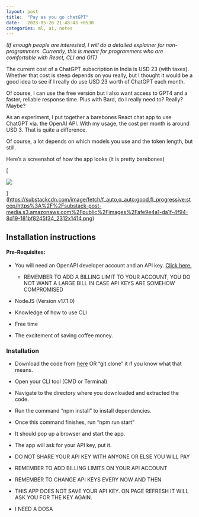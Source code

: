 ```yaml
---
layout: post
title:  "Pay as you go chatGPT"
date:   2023-05-26 21:48:43 +0530
categories: ml, ai, notes
---
```

_(If enough people are interested, I will do a detailed explainer for non-programmers. Currently, this is meant for programmers who are comfortable with React, CLI and GIT)_

The current cost of a ChatGPT subscription in India is USD 23 (with taxes). Whether that cost is steep depends on you really, but I thought it would be a good idea to see if I really do use USD 23 worth of ChatGPT each month.

Of course, I can use the free version but I also want access to GPT4 and a faster, reliable response time. Plus with Bard, do I really need to? Really? Maybe?

As an experiment, I put together a barebones React chat app to use ChatGPT via. the OpenAI API. With my usage, the cost per month is around USD 3. That is quite a difference.

Of course, a lot depends on which models you use and the token length, but still.

Here’s a screenshot of how the app looks (it is pretty barebones)

[

![](https://substackcdn.com/image/fetch/w_1456,c_limit,f_auto,q_auto:good,fl_progressive:steep/https%3A%2F%2Fsubstack-post-media.s3.amazonaws.com%2Fpublic%2Fimages%2Fafe9e4a1-da1f-4f94-8d19-181bf8245f34_2312x1414.png)



](https://substackcdn.com/image/fetch/f_auto,q_auto:good,fl_progressive:steep/https%3A%2F%2Fsubstack-post-media.s3.amazonaws.com%2Fpublic%2Fimages%2Fafe9e4a1-da1f-4f94-8d19-181bf8245f34_2312x1414.png)

## Installation instructions

#### Pre-Requisites:

- You will need an OpenAPI developer account and an API key. [Click here.](https://platform.openai.com/)
    
    - REMEMBER TO ADD A BILLING LIMIT TO YOUR ACCOUNT, YOU DO NOT WANT A LARGE BILL IN CASE API KEYS ARE SOMEHOW COMPROMISED
        
- NodeJS (Version v17.1.0)
    
- Knowledge of how to use CLI
    
- Free time
    
- The excitement of saving coffee money.
    

### Installation

- Download the code from [here](https://github.com/pavan-gaikwad/AIReach/archive/refs/heads/main.zip) OR “git clone” it if you know what that means.
    
- Open your CLI tool (CMD or Terminal)
    
- Navigate to the directory where you downloaded and extracted the code.
    
- Run the command “npm install” to install dependencies.
    
- Once this command finishes, run “npm run start”
    
- It should pop up a browser and start the app.
    
- The app will ask for your API key, put it.
    
- DO NOT SHARE YOUR API KEY WITH ANYONE OR ELSE YOU WILL PAY
    
- REMEMBER TO ADD BILLING LIMITS ON YOUR API ACCOUNT
    
- REMEMBER TO CHANGE API KEYS EVERY NOW AND THEN
    
- THIS APP DOES NOT SAVE YOUR API KEY. ON PAGE REFRESH IT WILL ASK YOU FOR THE KEY AGAIN.
    
- I NEED A DOSA